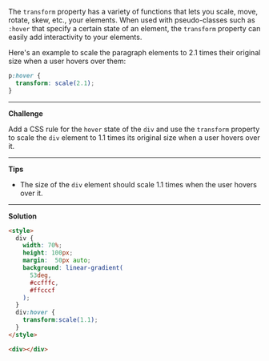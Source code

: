 The `transform` property has a variety of functions that lets you scale, move, rotate, skew, etc., your elements. When used with pseudo-classes such as `:hover` that specify a certain state of an element, the `transform` property can easily add interactivity to your elements.

Here's an example to scale the paragraph elements to 2.1 times their original size when a user hovers over them:

```css
p:hover {
  transform: scale(2.1);
}
```

---
**Challenge**

Add a CSS rule for the `hover` state of the `div` and use the `transform` property to scale the `div` element to 1.1 times its original size when a user hovers over it.

---
**Tips**

- The size of the `div` element should scale 1.1 times when the user hovers over it.

---
**Solution**

```html
<style>
  div { 
    width: 70%;
    height: 100px;
    margin:  50px auto;
    background: linear-gradient(
      53deg,
      #ccfffc,
      #ffcccf
    );
  }
  div:hover {
    transform:scale(1.1);
  }  
</style>

<div></div>
```